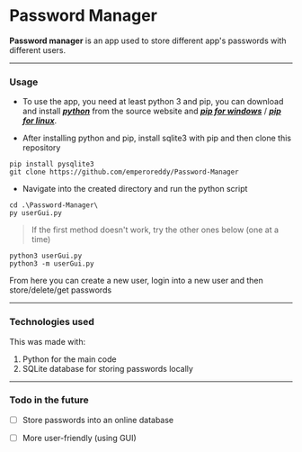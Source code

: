# Password Manager

**Password manager** is an app used to store different app's passwords with different users.

------------


### Usage

* To use the app, you need at least python 3 and pip, you can download and install [_**python**_](https://www.python.org/downloads/ "*python*") from the source website  and [_**pip for windows**_](https://www.geeksforgeeks.org/how-to-install-pip-on-windows/ "*pip for windows*") / [_**pip for linux**_](https://linuxconfig.org/install-pip-on-linux "*pip for linux*").

* After installing python and pip, install sqlite3 with pip and then clone this repository
```
pip install pysqlite3 
git clone https://github.com/emperoreddy/Password-Manager
```
* Navigate into the created directory and run the python script
```
cd .\Password-Manager\
py userGui.py
```
> If the first method doesn't work, try the other ones below (one at a time)
```
python3 userGui.py
python3 -m userGui.py
```

From here you can create a new user, login into a new user and then store/delete/get passwords

------------


### Technologies used
This was made with:
1. Python for the main code
2. SQLite database for storing passwords locally

------------


### Todo in the future
- [ ] Store passwords into an online database
- [ ] More user-friendly (using GUI)




